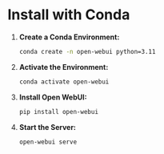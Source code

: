 
# Install with Conda

1. **Create a Conda Environment:**

   ```bash
   conda create -n open-webui python=3.11
   ```

2. **Activate the Environment:**

   ```bash
   conda activate open-webui
   ```

3. **Install Open WebUI:**

   ```bash
   pip install open-webui
   ```

4. **Start the Server:**

   ```bash
   open-webui serve
   ```
